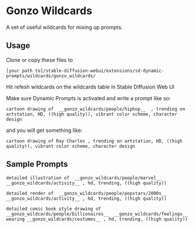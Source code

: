 # Gonzo Wildcards

A set of useful wildcards for mixing up prompts.

## Usage

Clone or copy these files to 

`[your path to]/stable-diffusion-webui/extensions/sd-dynamic-prompts/wildcards/gonzo_wildcards/`

Hit refesh wildcards on the wildcards table in Stable Diffusion Web UI

Make sure Dynamic Prompts is activated and write a prompt like so: 

`cartoon drawing of  __gonzo_wildcards/people/hiphop__  , trending on artstation, HD, ((high quality)), vibrant color scheme, character design`

and you will get something like: 

`cartoon drawing of Ray Charles , trending on artstation, HD, ((high quality)), vibrant color scheme, character design`


## Sample Prompts

`detailed illustration of  __gonzo_wildcards/people/marvel__  __gonzo_wildcards/activity__ , hd, trending, ((high quality))`

`detailed render of  __gonzo_wildcards/people/popstars/2000s__   __gonzo_wildcards/activity__ , hd, trending, ((high quality))`

`detailed comic book style drawing of  __gonzo_wildcards/people/billionaires__  __gonzo_wildcards/feelings__  wearing __gonzo_wildcards/costumes__ , hd, trending, ((high quality))`

